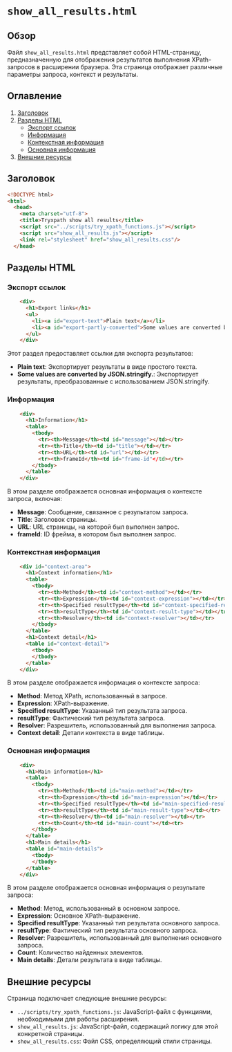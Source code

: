 # `show_all_results.html`

## Обзор

Файл `show_all_results.html` представляет собой HTML-страницу, предназначенную для отображения результатов выполнения XPath-запросов в расширении браузера. Эта страница отображает различные параметры запроса, контекст и результаты.

## Оглавление

1.  [Заголовок](#заголовок)
2.  [Разделы HTML](#разделы-html)
    *   [Экспорт ссылок](#экспорт-ссылок)
    *   [Информация](#информация)
    *   [Контекстная информация](#контекстная-информация)
    *   [Основная информация](#основная-информация)
3.  [Внешние ресурсы](#внешние-ресурсы)

## Заголовок

```html
<!DOCTYPE html>
<html>
  <head>
    <meta charset="utf-8">
    <title>Tryxpath show all results</title>
    <script src="../scripts/try_xpath_functions.js"></script>
    <script src="show_all_results.js"></script>
    <link rel="stylesheet" href="show_all_results.css"/>
  </head>
```

## Разделы HTML

### Экспорт ссылок

```html
    <div>
      <h1>Export links</h1>
      <ul>
        <li><a id="export-text">Plain text</a></li>
        <li><a id="export-partly-converted">Some values are converted by JSON.stringify.</a></li>
      </ul>
    </div>
```
Этот раздел предоставляет ссылки для экспорта результатов:
- **Plain text**: Экспортирует результаты в виде простого текста.
- **Some values are converted by JSON.stringify.**: Экспортирует результаты, преобразованные с использованием JSON.stringify.

### Информация

```html
    <div>
      <h1>Information</h1>
      <table>
        <tbody>
          <tr><th>Message</th><td id="message"></td></tr>
          <tr><th>Title</th><td id="title"></td></tr>
          <tr><th>URL</th><td id="url"></td></tr>
          <tr><th>frameId</th><td id="frame-id"</td></tr>
        </tbody>
      </table>
    </div>
```

В этом разделе отображается основная информация о контексте запроса, включая:
- **Message**: Сообщение, связанное с результатом запроса.
- **Title**: Заголовок страницы.
- **URL**: URL страницы, на которой был выполнен запрос.
- **frameId**: ID фрейма, в котором был выполнен запрос.

### Контекстная информация

```html
    <div id="context-area">
      <h1>Context information</h1>
      <table>
        <tbody>
          <tr><th>Method</th><td id="context-method"></td></tr>
          <tr><th>Expression</th><td id="context-expression"></td></tr>
          <tr><th>Specified resultType</th><td id="context-specified-result-type"></td></tr>
          <tr><th>resultType</th><td id="context-result-type"></td></tr>
          <tr><th>Resolver</th><td id="context-resolver"></td></tr>
        </tbody>
      </table>
      <h1>Context detail</h1>
      <table id="context-detail">
        <tbody>
        </tbody>
      </table>
    </div>
```

В этом разделе отображается информация о контексте запроса:
- **Method**: Метод XPath, использованный в запросе.
- **Expression**: XPath-выражение.
- **Specified resultType**: Указанный тип результата запроса.
- **resultType**: Фактический тип результата запроса.
- **Resolver**: Разрешитель, использованный для выполнения запроса.
- **Context detail**: Детали контекста в виде таблицы.

### Основная информация

```html
    <div>
      <h1>Main information</h1>
      <table>
        <tbody>
          <tr><th>Method</th><td id="main-method"></td></tr>
          <tr><th>Expression</th><td id="main-expression"></td></tr>
          <tr><th>Specified resultType</th><td id="main-specified-result-type"></td></tr>
          <tr><th>resultType</th><td id="main-result-type"></td></tr>
          <tr><th>Resolver</th><td id="main-resolver"></td></tr>
          <tr><th>Count</th><td id="main-count"></td><tr>
        </tbody>
      </table>
      <h1>Main details</h1>
      <table id="main-details">
        <tbody>
        </tbody>
      </table>
    </div>
```
В этом разделе отображается основная информация о результате запроса:
- **Method**: Метод, использованный в основном запросе.
- **Expression**: Основное XPath-выражение.
- **Specified resultType**: Указанный тип результата основного запроса.
- **resultType**: Фактический тип результата основного запроса.
- **Resolver**: Разрешитель, использованный для выполнения основного запроса.
- **Count**: Количество найденных элементов.
- **Main details**: Детали результата в виде таблицы.

## Внешние ресурсы

Страница подключает следующие внешние ресурсы:

-   `../scripts/try_xpath_functions.js`:  JavaScript-файл с функциями, необходимыми для работы расширения.
-   `show_all_results.js`:  JavaScript-файл, содержащий логику для этой конкретной страницы.
-   `show_all_results.css`: Файл CSS, определяющий стили страницы.